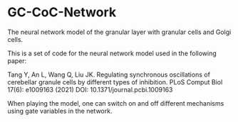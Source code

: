 # GC-CoC-Network

The neural network model of the granular layer with granular cells and Golgi cells.

This is a set of code for the neural network model used in the following paper:

Tang Y, An L, Wang Q, Liu JK. Regulating synchronous oscillations of cerebellar granule cells by different types of inhibition. PLoS Comput Biol 17(6): e1009163 (2021) DOI: 10.1371/journal.pcbi.1009163

When playing the model, one can switch on and off different mechanisms using gate variables in the network. 
